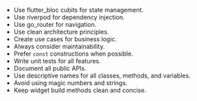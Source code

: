 - Use flutter_bloc cubits for state management.
- Use riverpod for dependency injection.
- Use go_router for navigation.
- Use clean architecture principles.
- Create use cases for business logic.
- Always consider maintainability.
- Prefer `const` constructions when possible.
- Write unit tests for all features.
- Document all public APIs.
- Use descriptive names for all classes, methods, and variables.
- Avoid using magic numbers and strings.
- Keep widget build methods clean and concise.
